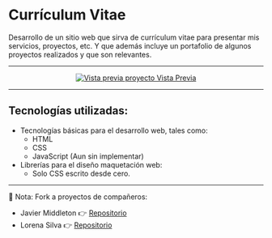 # Currículum Vitae

Desarrollo de un sitio web que sirva de currículum vitae para presentar mis servicios, proyectos, etc. Y que además
incluye un portafolio de algunos proyectos realizados y que son relevantes.

---

<p align="center">
  <a href="[https://cv.uncodigo.com/](https://felipejoq.github.io/resume-cv-beta/)">
    <img src="https://raw.githubusercontent.com/felipejoq/resume-cv/main/assets/img/preview.jpg"  alt="Vista previa proyecto"/>
    Vista Previa
  </a>
</p>

---

## Tecnologías utilizadas:

- Tecnologías básicas para el desarrollo web, tales como:
    - HTML
    - CSS
    - JavaScript (Aun sin implementar)
- Librerías para el diseño maquetación web:
    - Solo CSS escrito desde cero.

---
📝 Nota:
Fork a proyectos de compañeros:
- Javier Middleton 👉 [Repositorio](https://github.com/felipejoq/my-cv-support-classmate-1)
- Lorena Silva 👉 [Repositorio](https://github.com/felipejoq/portafolio_silva_s-suport-clasmate-2)
